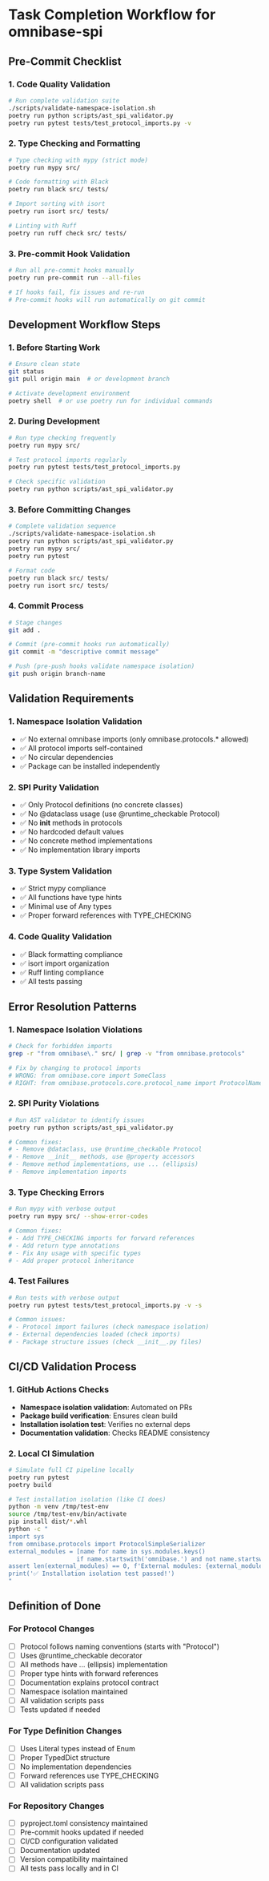 # Task Completion Workflow for omnibase-spi

## Pre-Commit Checklist

### 1. Code Quality Validation
```bash
# Run complete validation suite
./scripts/validate-namespace-isolation.sh
poetry run python scripts/ast_spi_validator.py
poetry run pytest tests/test_protocol_imports.py -v
```

### 2. Type Checking and Formatting
```bash
# Type checking with mypy (strict mode)
poetry run mypy src/

# Code formatting with Black
poetry run black src/ tests/

# Import sorting with isort
poetry run isort src/ tests/

# Linting with Ruff
poetry run ruff check src/ tests/
```

### 3. Pre-commit Hook Validation
```bash
# Run all pre-commit hooks manually
poetry run pre-commit run --all-files

# If hooks fail, fix issues and re-run
# Pre-commit hooks will run automatically on git commit
```

## Development Workflow Steps

### 1. Before Starting Work
```bash
# Ensure clean state
git status
git pull origin main  # or development branch

# Activate development environment
poetry shell  # or use poetry run for individual commands
```

### 2. During Development
```bash
# Run type checking frequently
poetry run mypy src/

# Test protocol imports regularly
poetry run pytest tests/test_protocol_imports.py

# Check specific validation
poetry run python scripts/ast_spi_validator.py
```

### 3. Before Committing Changes
```bash
# Complete validation sequence
./scripts/validate-namespace-isolation.sh
poetry run python scripts/ast_spi_validator.py
poetry run mypy src/
poetry run pytest

# Format code
poetry run black src/ tests/
poetry run isort src/ tests/
```

### 4. Commit Process
```bash
# Stage changes
git add .

# Commit (pre-commit hooks run automatically)
git commit -m "descriptive commit message"

# Push (pre-push hooks validate namespace isolation)
git push origin branch-name
```

## Validation Requirements

### 1. Namespace Isolation Validation
- ✅ No external omnibase imports (only omnibase.protocols.* allowed)
- ✅ All protocol imports self-contained
- ✅ No circular dependencies
- ✅ Package can be installed independently

### 2. SPI Purity Validation
- ✅ Only Protocol definitions (no concrete classes)
- ✅ No @dataclass usage (use @runtime_checkable Protocol)
- ✅ No __init__ methods in protocols
- ✅ No hardcoded default values
- ✅ No concrete method implementations
- ✅ No implementation library imports

### 3. Type System Validation
- ✅ Strict mypy compliance
- ✅ All functions have type hints
- ✅ Minimal use of Any types
- ✅ Proper forward references with TYPE_CHECKING

### 4. Code Quality Validation
- ✅ Black formatting compliance
- ✅ isort import organization
- ✅ Ruff linting compliance
- ✅ All tests passing

## Error Resolution Patterns

### 1. Namespace Isolation Violations
```bash
# Check for forbidden imports
grep -r "from omnibase\." src/ | grep -v "from omnibase.protocols"

# Fix by changing to protocol imports
# WRONG: from omnibase.core import SomeClass
# RIGHT: from omnibase.protocols.core.protocol_name import ProtocolName
```

### 2. SPI Purity Violations
```bash
# Run AST validator to identify issues
poetry run python scripts/ast_spi_validator.py

# Common fixes:
# - Remove @dataclass, use @runtime_checkable Protocol
# - Remove __init__ methods, use @property accessors
# - Remove method implementations, use ... (ellipsis)
# - Remove implementation imports
```

### 3. Type Checking Errors
```bash
# Run mypy with verbose output
poetry run mypy src/ --show-error-codes

# Common fixes:
# - Add TYPE_CHECKING imports for forward references
# - Add return type annotations
# - Fix Any usage with specific types
# - Add proper protocol inheritance
```

### 4. Test Failures
```bash
# Run tests with verbose output
poetry run pytest tests/test_protocol_imports.py -v -s

# Common issues:
# - Protocol import failures (check namespace isolation)
# - External dependencies loaded (check imports)
# - Package structure issues (check __init__.py files)
```

## CI/CD Validation Process

### 1. GitHub Actions Checks
- **Namespace isolation validation**: Automated on PRs
- **Package build verification**: Ensures clean build
- **Installation isolation test**: Verifies no external deps
- **Documentation validation**: Checks README consistency

### 2. Local CI Simulation
```bash
# Simulate full CI pipeline locally
poetry run pytest
poetry build

# Test installation isolation (like CI does)
python -m venv /tmp/test-env
source /tmp/test-env/bin/activate
pip install dist/*.whl
python -c "
import sys
from omnibase.protocols import ProtocolSimpleSerializer
external_modules = [name for name in sys.modules.keys() 
                   if name.startswith('omnibase.') and not name.startswith('omnibase.protocols')]
assert len(external_modules) == 0, f'External modules: {external_modules}'
print('✅ Installation isolation test passed!')
"
```

## Definition of Done

### For Protocol Changes
- [ ] Protocol follows naming conventions (starts with "Protocol")
- [ ] Uses @runtime_checkable decorator
- [ ] All methods have ... (ellipsis) implementation
- [ ] Proper type hints with forward references
- [ ] Documentation explains protocol contract
- [ ] Namespace isolation maintained
- [ ] All validation scripts pass
- [ ] Tests updated if needed

### For Type Definition Changes  
- [ ] Uses Literal types instead of Enum
- [ ] Proper TypedDict structure
- [ ] No implementation dependencies
- [ ] Forward references use TYPE_CHECKING
- [ ] All validation scripts pass

### For Repository Changes
- [ ] pyproject.toml consistency maintained
- [ ] Pre-commit hooks updated if needed  
- [ ] CI/CD configuration validated
- [ ] Documentation updated
- [ ] Version compatibility maintained
- [ ] All tests pass locally and in CI